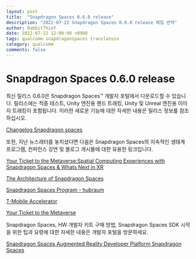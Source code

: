 ```yaml
---
layout: post
title:  "Snapdragon Spaces 0.6.0 release"
description: "2022-07-22 Snapdragon Spaces 0.6.0 release 메일 번역"
author: RabbitThief
date: 2022-07-22 12:00:00 +0900
tags: qualcomm snapdragonspaces translatoin 
category: qualcomm
comments: false
---	
```




# Snapdragon Spaces 0.6.0 release

최신 릴리스 0.6.0은 Snapdragon Spaces™ 개발자 포털에서 다운로드할 수 있습니다. 릴리스에는 적중 테스트, Unity 엔진용 핸드 트래킹, Unity 및 Unreal 엔진용 이미지 트래킹이 포함됩니다. 이러한 새로운 기능에 대한 자세한 내용은 릴리스 정보를 참조하십시오.

[Changelog Snapdragon spaces](https://docs.spaces.qualcomm.com/common/about/CHANGELOG.html?mkt_tok=Mzg1LVRXUy04MDMAAAGFwHcC9j-z20Vmc-l40JRL92u4eJG500TY2EfK5Ihh_DtoiBn_ANJ6tEHbYwHJBeafYuiVxq0lTK0L_7KHxQRrlEgQ1uZU2x9UW6nIfvqNXsE933M)

또한, 지난 뉴스레터를 놓치셨다면 다음은 Snapdragon Spaces의 지속적인 생태계 프로그램, 컨퍼런스 강연 및 블로그 게시물에 대한 유용한 링크입니다.

[Your Ticket to the Metaverse:Spatial Computing Experiences with Snapdragon Spaces & Whats Next in XR](https://www.youtube.com/watch?v=HM6_ET9LKrk)

[The Architecture of Snapdragon Spaces](https://www.youtube.com/watch?v=I0FZ4VJE5L8)

[Snapdragon Spaces Program - hubraum](https://www.hubraum.com/snapdragonspaces-program-2022/?mkt_tok=Mzg1LVRXUy04MDMAAAGFwHcC9rK7dxMP7g9jfHrr3i3TBUhW9NZBpxxYslfb_NX5FS2nrs3D9WaH5_sp8_qI1b5mqQSkLOxI9h3bMsiPBXskztOLUzvf9noTaCJeERsXLU4)

[T-Mobile Accelerator](http://t-mobileaccelerator.com/?mkt_tok=Mzg1LVRXUy04MDMAAAGFwHcC9vRcQCUWP8hjlumFILJbjkyTCh7MShbkjdKjgKYLqBkLw1i5zwn530zXw8swwjt3khsk3K_aubnk3g29DdS5MXXUvk52RFJIsH4fxZhlLnU)

[Your Ticket to the Metaverse](https://developer.qualcomm.com/blog/your-ticket-metaverse?mkt_tok=Mzg1LVRXUy04MDMAAAGFwHcC9r_4kbVhHUMRWrRolq9oIxS4KMzXcSwk4THbYiCnO8ZebCtTfdOaMG0kJyuTGFSTw4lWhSnRO0SzsLSuts-PNN-GnTG68i_vb3B5SVS5_EY)

Snapdragon Spaces, HW 개발자 키트 구매 방법, Snapdragon Spaces SDK 시작을 위한 팁과 요령에 대한 자세한 내용은 개발자 포털을 방문하세요.

[Snapdragon Spaces Augmented Reality Developer Platform Snapdragon Spaces](https://spaces.qualcomm.com/?mkt_tok=Mzg1LVRXUy04MDMAAAGFwHcC9pqEAd6AODp5FLPo34k7U-quvcXUELDHzQQXDAVfj_jJx1_HNHYINNtzruR4xa1sQfB9KTY9GP025Esi88iKRdsM7ueqynDiOnvtqsJEVo0)